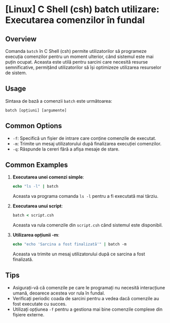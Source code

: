 # [Linux] C Shell (csh) batch utilizare: Executarea comenzilor în fundal

## Overview
Comanda `batch` în C Shell (csh) permite utilizatorilor să programeze execuția comenzilor pentru un moment ulterior, când sistemul este mai puțin ocupat. Aceasta este utilă pentru sarcini care necesită resurse semnificative, permițând utilizatorilor să își optimizeze utilizarea resurselor de sistem.

## Usage
Sintaxa de bază a comenzii `batch` este următoarea:

```
batch [opțiuni] [argumente]
```

## Common Options
- `-f`: Specifică un fișier de intrare care conține comenzile de executat.
- `-m`: Trimite un mesaj utilizatorului după finalizarea execuției comenzilor.
- `-q`: Răspunde la cereri fără a afișa mesaje de stare.

## Common Examples
1. **Executarea unei comenzi simple**:
   ```csh
   echo "ls -l" | batch
   ```
   Aceasta va programa comanda `ls -l` pentru a fi executată mai târziu.

2. **Executarea unui script**:
   ```csh
   batch < script.csh
   ```
   Aceasta va rula comenzile din `script.csh` când sistemul este disponibil.

3. **Utilizarea opțiunii -m**:
   ```csh
   echo "echo 'Sarcina a fost finalizată'" | batch -m
   ```
   Aceasta va trimite un mesaj utilizatorului după ce sarcina a fost finalizată.

## Tips
- Asigurați-vă că comenzile pe care le programați nu necesită interacțiune umană, deoarece acestea vor rula în fundal.
- Verificați periodic coada de sarcini pentru a vedea dacă comenzile au fost executate cu succes.
- Utilizați opțiunea `-f` pentru a gestiona mai bine comenzile complexe din fișiere externe.